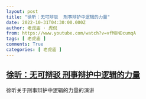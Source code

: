 ```yaml
---
layout: post
title: "徐昕：无可辩驳  刑事辩护中逻辑的力量"
date: 2022-10-31T04:30:00.000Z
author: 老虎庙 · 虎侃
from: https://www.youtube.com/watch?v=vfM8NDcumqA
tags: [ 老虎庙 ]
comments: True
categories: [ 老虎庙 ]
---
```

<!--1667190600000-->
[徐昕：无可辩驳  刑事辩护中逻辑的力量](https://www.youtube.com/watch?v=vfM8NDcumqA)
------

<div>
徐昕关于刑事辩护中逻辑的力量的演讲
</div>
